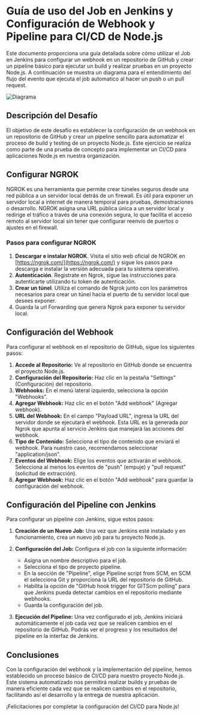# Guía de uso del Job en Jenkins y Configuración de Webhook y Pipeline para CI/CD de Node.js

Este documento proporciona una guía detallada sobre cómo utilizar el Job en Jenkins para configurar un webhook en un repositorio de GitHub y crear un pipeline básico para ejecutar un build y realizar pruebas en un proyecto Node.js. A continuación se muestra un diagrama para el entendimiento del flujo del evento que ejecuta el job automatico al hacer un push o un pull request.

![Diagrama](https://github.com/1wil1/nodejs-helloworld-api/assets/109010471/13390cb8-dbae-439e-9a68-83219ac3004e)

## Descripción del Desafío

El objetivo de este desafío es establecer la configuración de un webhook en un repositorio de GitHub y crear un pipeline sencillo para automatizar el proceso de build y testing de un proyecto Node.js. Este ejercicio se realiza como parte de una prueba de concepto para implementar un CI/CD para aplicaciones Node.js en nuestra organización.


## Configurar NGROK
NGROK es una herramienta que permite crear túneles seguros desde una red pública a un servidor local detrás de un firewall. Es útil para exponer un servidor local a internet de manera temporal para pruebas, demostraciones o desarrollo. NGROK asigna una URL pública única a un servidor local y redirige el tráfico a través de una conexión segura, lo que facilita el acceso remoto al servidor local sin tener que configurar reenvío de puertos o ajustes en el firewall. 


### Pasos para configurar NGROK
1. **Descargar e instalar NGROK**.
Visita el sitio web oficial de NGROK en [https://ngrok.com/](https://ngrok.com/) y sigue los pasos para descarga e instalar la versión adecuada para tu sistema operativo.
2. **Autenticación**.
Registrate en Ngrok, sigue las instrucciones para autenticarte utilizando tu token de autenticación.
3. **Crear un túnel**.
   Utiliza el comando de Ngrok junto con los parámetros necesarios para crear un túnel hacia el puerto de tu servidor local que desees exponer.
5. Guarda la url Forwarding que genera Ngrok para exponer tu servidor local.

## Configuración del Webhook

Para configurar el webhook en el repositorio de GitHub, sigue los siguientes pasos:

1. **Accede al Repositorio:** Ve al repositorio en GitHub donde se encuentra el proyecto Node.js.
2. **Configuración del Repositorio:** Haz clic en la pestaña "Settings" (Configuración) del repositorio.
3. **Webhooks:** En el menú lateral izquierdo, selecciona la opción "Webhooks".
4. **Agregar Webhook:** Haz clic en el botón "Add webhook" (Agregar webhook).
5. **URL del Webhook:** En el campo "Payload URL", ingresa la URL del servidor donde se ejecutará el webhook. Esta URL es la generada por Ngrok que apunta al servicio Jenkins que manejará las acciones del webhook.
6. **Tipo de Contenido:** Selecciona el tipo de contenido que enviará el webhook. Para nuestro caso, recomendamos seleccionar "application/json".
7. **Eventos del Webhook:** Elige los eventos que activarán el webhook. Selecciona al menos los eventos de "push" (empuje) y "pull request" (solicitud de extracción).
8. **Agregar Webhook:** Haz clic en el botón "Add webhook" para guardar la configuración del webhook.

## Configuración del Pipeline con Jenkins

Para configurar un pipeline con Jenkins, sigue estos pasos:


1. **Creación de un Nuevo Job:** Una vez que Jenkins esté instalado y en funcionamiento, crea un nuevo job para tu proyecto Node.js.

2. **Configuración del Job:** Configura el job con la siguiente información:
   - Asigna un nombre descriptivo para el job.
   - Selecciona el tipo de proyecto pipeline.
   - En la sección de "Pipeline", elige Pipeline script from SCM, en SCM el selecciona Git y proporciona la URL del repositorio de GitHub.
   - Habilita la opción de "GitHub hook trigger for GITScm polling" para que Jenkins pueda detectar cambios en el repositorio mediante webhooks.
   - Guarda la configuración del job.

3. **Ejecución del Pipeline:** Una vez configurado el job, Jenkins iniciará automáticamente el job cada vez que se realicen cambios en el repositorio de GitHub. Podrás ver el progreso y los resultados del pipeline en la interfaz de Jenkins.


## Conclusiones

Con la configuración del webhook y la implementación del pipeline, hemos establecido un proceso básico de CI/CD para nuestro proyecto Node.js. Este sistema automatizado nos permitirá realizar builds y pruebas de manera eficiente cada vez que se realicen cambios en el repositorio, facilitando así el desarrollo y la entrega de nuestra aplicación.

¡Felicitaciones por completar la configuración del CI/CD para Node.js!
